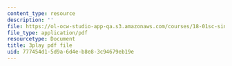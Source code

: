 ```yaml
---
content_type: resource
description: ''
file: https://ol-ocw-studio-app-qa.s3.amazonaws.com/courses/18-01sc-single-variable-calculus-fall-2010/777454d15d9a6d4eb8e83c94679eb19e_aeXp1zC6Hls.pdf
file_type: application/pdf
resourcetype: Document
title: 3play pdf file
uid: 777454d1-5d9a-6d4e-b8e8-3c94679eb19e
---
```

